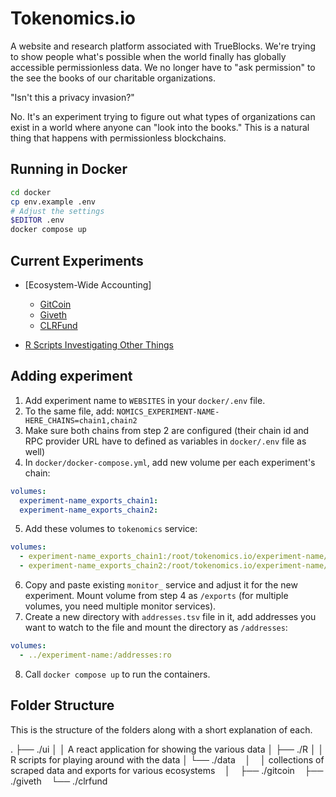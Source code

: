 # Tokenomics.io

A website and research platform associated with TrueBlocks. We're trying to show people what's possible when the world finally has globally accessible permissionless data. We no longer have to "ask permission" to the see the books of our charitable organizations.

"Isn't this a privacy invasion?"

No. It's an experiment trying to figure out what types of organizations can exist in a world where anyone can "look into the books." This is a natural thing that happens with permissionless blockchains.

## Running in Docker

```bash
cd docker
cp env.example .env
# Adjust the settings
$EDITOR .env
docker compose up
```

## Current Experiments

- [Ecosystem-Wide Accounting]
  - [GitCoin](./gitcoin)
  - [Giveth](./giveth)
  - [CLRFund](./clrfund)

- [R Scripts Investigating Other Things](https://github.com/TrueBlocks/tokenomics)

## Adding experiment

1. Add experiment name to `WEBSITES` in your `docker/.env` file.
2. To the same file, add: `NOMICS_EXPERIMENT-NAME-HERE_CHAINS=chain1,chain2`
3. Make sure both chains from step 2 are configured (their chain id and RPC provider URL have to defined as variables in `docker/.env` file as well)
4. In `docker/docker-compose.yml`, add new volume per each experiment's chain:
```yaml
volumes:
  experiment-name_exports_chain1:
  experiment-name_exports_chain2:
```
5. Add these volumes to `tokenomics` service:
```yaml
volumes:
  - experiment-name_exports_chain1:/root/tokenomics.io/experiment-name/exports/chain1
  - experiment-name_exports_chain2:/root/tokenomics.io/experiment-name/exports/chain2
```
6. Copy and paste existing `monitor_` service and adjust it for the new experiment. Mount volume from step 4 as `/exports` (for multiple volumes, you need multiple monitor services).
7. Create a new directory with `addresses.tsv` file in it, add addresses you want to watch to the file and mount the directory as `/addresses`:
```yaml
volumes:
  - ../experiment-name:/addresses:ro
```
8. Call `docker compose up` to run the containers.

## Folder Structure

This is the structure of the folders along with a short explanation of each.

.
├── ./ui
│
│ A react application for showing the various data
│
├── ./R
│
│ R scripts for playing around with the data
│
└── ./data
    │
    │ collections of scraped data and exports for various ecosystems
    │
    ├── ./gitcoin
    ├── ./giveth
    └── ./clrfund
